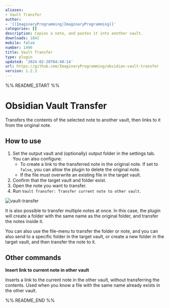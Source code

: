 ```yaml
---
aliases:
- Vault Transfer
author:
- '[[ImaginaryProgramming|ImaginaryProgramming]]'
categories: []
description: Copies a note, and pastes it into another vault.
downloads: 1842
mobile: false
number: 1496
title: Vault Transfer
type: plugin
updated: '2024-02-28T04:40:14'
url: https://github.com/ImaginaryProgramming/obsidian-vault-transfer
version: 1.2.3
---
```


%% README_START %%

# Obsidian Vault Transfer

Transfers the contents of the selected note to another vault, then links to it from the original note.

## How to use

1. Set the output vault and (optionally) output folder in the settings tab. You can also configure:
    - To create a link to the transferred note in the original note. If set to `false`, you can allow the plugin to delete the original note.
    - If the file must overwrite an existing file in the target vault.
2. Confirm that the target vault and folder exist.
3. Open the note you want to transfer.
4. Run `Vault Transfer: Transfer current note to other vault`.

![vault-transfer](https://user-images.githubusercontent.com/92801558/212498180-34ed6ddf-9800-4904-b5a8-209be067e992.gif)

It is also possible to transfer multiple notes at once. In this case, the plugin will create a folder with the same name as the original folder, and transfer the notes inside it.

You can also use the file-menu to transfer the folder or note, and you can also send to a specific folder in the target vault, or create a new folder in the target vault, and then transfer the note to it.

## Other commands

**Insert link to current note in other vault**

Inserts a link to the current note in the other vault, without transferring the contents. Used when you know a file with the same name already exists in the other vault.


%% README_END %%